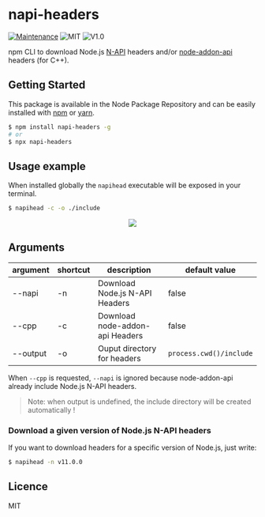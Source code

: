 # napi-headers
[![Maintenance](https://img.shields.io/badge/Maintained%3F-yes-green.svg)](https://github.com/SlimIO/is/commit-activity)
![MIT](https://img.shields.io/github/license/mashape/apistatus.svg)
![V1.0](https://img.shields.io/badge/version-0.1.0-blue.svg)

npm CLI to download Node.js [N-API](https://nodejs.org/api/n-api.html) headers and/or [node-addon-api](https://github.com/nodejs/node-addon-api) headers (for C++).

## Getting Started

This package is available in the Node Package Repository and can be easily installed with [npm](https://docs.npmjs.com/getting-started/what-is-npm) or [yarn](https://yarnpkg.com).

```bash
$ npm install napi-headers -g
# or
$ npx napi-headers
```

## Usage example

When installed globally the `napihead` executable will be exposed in your terminal.
```bash
$ napihead -c -o ./include
```

<p align="center">
    <img src="https://i.imgur.com/iTLZlpR.png">
</p>

## Arguments

| argument | shortcut | description | default value |
| --- | --- | --- | --- |
| --napi | -n | Download Node.js N-API Headers | false |
| --cpp | -c | Download node-addon-api Headers | false |
| --output | -o | Ouput directory for headers | `process.cwd()/include` |

When `--cpp` is requested, `--napi` is ignored because node-addon-api already include Node.js N-API headers.

> Note: when output is undefined, the include directory will be created automatically !

### Download a given version of Node.js N-API headers
If you want to download headers for a specific version of Node.js, just write:
```bash
$ napihead -n v11.0.0
```

## Licence
MIT
